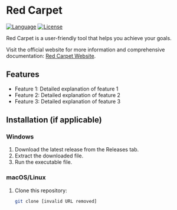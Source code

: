 # Red Carpet

[![Language](https://img.shields.io/badge/Language-Python-blue.svg)](https://www.python.org/)  [![License](https://img.shields.io/badge/License-MIT-blue.svg)](https://opensource.org/licenses/MIT)

Red Carpet is a user-friendly tool that helps you achieve your goals. 

Visit the official website for more information and comprehensive documentation: [Red Carpet Website](https://gayashanb.github.io/red-carpet/).

## Features

* Feature 1: Detailed explanation of feature 1
* Feature 2: Detailed explanation of feature 2
* Feature 3: Detailed explanation of feature 3

## Installation (if applicable)

### Windows

1. Download the latest release from the Releases tab.
2. Extract the downloaded file.
3. Run the executable file.

### macOS/Linux

1. Clone this repository:

   ```bash
   git clone [invalid URL removed]
